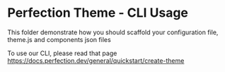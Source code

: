 # Perfection Theme - CLI Usage

This folder demonstrate how you should scaffold your configuration file, theme.js and components json files

To use our CLI, please read that page https://docs.perfection.dev/general/quickstart/create-theme
